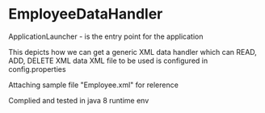 # EmployeeDataHandler
ApplicationLauncher - is the entry point for the application

This depicts how we can get a generic XML data handler which can READ, ADD, DELETE XML data
XML file to be used is configured in config.properties

Attaching sample file "Employee.xml" for relerence

Complied and tested in java 8 runtime env
